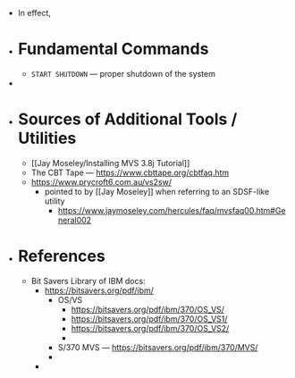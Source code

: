- In effect,
- # Fundamental Commands
	- `START SHUTDOWN` — proper shutdown of the system
-
- # Sources of Additional Tools / Utilities
	- [[Jay Moseley/Installing MVS 3.8j Tutorial]]
	- The CBT Tape — https://www.cbttape.org/cbtfaq.htm
	- https://www.prycroft6.com.au/vs2sw/
		- pointed to by [[Jay Moseley]] when referring to an SDSF-like utility
			- https://www.jaymoseley.com/hercules/faq/mvsfaq00.htm#General002
- # References
	- Bit Savers Library of IBM docs:
		- https://bitsavers.org/pdf/ibm/
			- OS/VS
				- https://bitsavers.org/pdf/ibm/370/OS_VS/
				- https://bitsavers.org/pdf/ibm/370/OS_VS1/
				- https://bitsavers.org/pdf/ibm/370/OS_VS2/
				-
			- S/370 MVS — https://bitsavers.org/pdf/ibm/370/MVS/
			-
		-